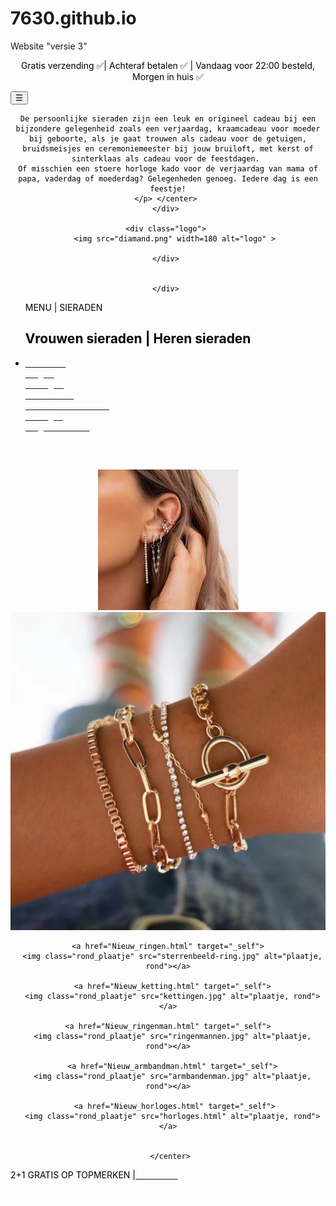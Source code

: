 # 7630.github.io
Website "versie 3" 
<!DOCTYPE html>
<html lang="en">
<head>
<title>test</title>
<link rel="stylesheet" href="mystyle.css">

<meta name="viewport" content="width=device-width, initial-scale=1">

</head>
<body>


 <center> <p><font color="#000000"> Gratis verzending &#x2705| Achteraf betalen &#x2705 | Vandaag voor 22:00 besteld, Morgen in huis &#x2705 </p></center> 
 
 
 <div class="w3-sidebar w3-bar-block w3-card w3-animate-left" style="display:none" id="mySidebar">
  <button class="w3-bar-item w3-button w3-large"
  onclick="w3_close()">Close &times;</button>
  <br>
  <a href="Nieuw_index.html" class="w3-bar-item w3-button">Home</a>
  <H1> VROUWEN </H1> 
  <a href="Nieuw_oorbel.html" class="w3-bar-item w3-button">Oorbellen</a>
 </br> 
  <a href="Nieuw_ketting.html" class="w3-bar-item w3-button">Kettingen</a>
  <br> 
  <a href="Nieuw_armband.html" class="w3-bar-item w3-button">Armbanden</a>
<br> 
  <a href="Nieuw_ringen.html" class="w3-bar-item w3-button">Ringen</a>
  
  <h1> MANNEN  </H1> 
   <a href="nieuw_armbandman.html" class="w3-bar-item w3-button">Armbanden</a>
<br> 
  <a href="Nieuw_ringenman.html" class="w3-bar-item w3-button">Ringen</a>
  <br> 
  <a href="Nieuw_horloges.html" class="w3-bar-item w3-button">Horloges</a>
  </br> 
</div>
  
<div id="main">

<div class="w3-teal">
  <button id="openNav" class="w3-button w3-teal w3-xlarge" onclick="w3_open()">&#9776;</button>
  <div class="w3-container">
 
  </div>
</div>
<script>
function w3_open() {
  document.getElementById("main").style.marginLeft = "25%";
  document.getElementById("mySidebar").style.width = "25%";
  document.getElementById("mySidebar").style.display = "block";
  document.getElementById("openNav").style.display = 'none';
}
function w3_close() {
  document.getElementById("main").style.marginLeft = "0%";
  document.getElementById("mySidebar").style.display = "none";
  document.getElementById("openNav").style.display = "inline-block";
}
</script>

<div class="titelbalk"> 
	<div class="inleiding"> 
<p class="w3-large">
<center> 
<p style="font-family:'Courier New'"> 

    De persoonlijke sieraden zijn een leuk en origineel cadeau bij een bijzondere gelegenheid zoals een verjaardag, kraamcadeau voor moeder bij geboorte, als je gaat trouwen als cadeau voor de getuigen, bruidsmeisjes en ceremoniemeester bij jouw bruiloft, met kerst of sinterklaas als cadeau voor de feestdagen. 
	Of misschien een stoere horloge kado voor de verjaardag van mama of papa, vaderdag of moederdag? Gelegenheden genoeg. Iedere dag is een feestje!
	</p> </center> 
	</div> 
	
	<div class="logo"> 
		<img src="diamand.png" width=180 alt="logo" > 
	
	</div> 
	
		
	</div> 
</div> 

<!-- <header> 

<p><img src="diamand.png"  alt="logo" style="width:190px;height:190px;margin-right:20px;" >
<img src="spreuk.html" border="10px" align="right" >

</header> -->
 	  

<section>
  <nav>
    <ul>
	<footer>
  <p> MENU  |<font color="#ffffff"> </font> SIERADEN  </p>
<h2> Vrouwen sieraden  |    Heren sieraden </h2>
 <li><a href="nieuw_oorbel.html"><font color="#ffffff">Oorbellen</a></li> 
      <li><a href="Nieuw_ringen.html"><font color="#ffffff">Ringen</a></li>
      <li><a href="Nieuw_ketting.html"><font color="#ffffff">kettingen</a></li>
	  <li><a href="Nieuw_armband.html"><font color="#ffffff">Armbanden</a></li>
	  <li><a href="Nieuw_armbandman.html"><font color="#ffffff">Armbanden mannen </a></li>
	  <li><a href="Nieuw_horloges.html"><font color="#ffffff">Horloges</a></li>
	  <li><a href="Nieuw_ringenman.html"><font color="#ffffff">Ringen mannen</a> </li> 
	 
	 
    </ul>
	</footer>

  </nav>
  
  <article><font color="#000000">
    <center> 
	<a href="nieuw_oorbel.html" target="_self">
	  <img class="rond_plaatje" src="fotooorbel.jpg" alt="plaatje, rond"></a>
	  
   <a href="Nieuw_armband.html" target="_self">
	  <img class="rond_plaatje" src="armband.jpg" alt="plaatje, rond"></a>
	  
    <a href="Nieuw_ringen.html" target="_self">
	  <img class="rond_plaatje" src="sterrenbeeld-ring.jpg" alt="plaatje, rond"></a>
	    
	  <a href="Nieuw_ketting.html" target="_self">
	  <img class="rond_plaatje" src="kettingen.jpg" alt="plaatje, rond"></a>
	  	
    <a href="Nieuw_ringenman.html" target="_self">
	  <img class="rond_plaatje" src="ringenmannen.jpg" alt="plaatje, rond"></a>
	    
	  <a href="Nieuw_armbandman.html" target="_self">
	  <img class="rond_plaatje" src="armbandenman.jpg" alt="plaatje, rond"></a>
	  
	   <a href="Nieuw_horloges.html" target="_self">
	  <img class="rond_plaatje" src="horloges.html" alt="plaatje, rond"></a>
	  
	   
	  </center> 
</div> 
  </article>
</section>


<footer>
  <p>2+1 GRATIS OP TOPMERKEN |<a href="Nieuw_shop.html" target="_self"><font color="#ffffff"> SHOP NU</a></p>
</footer>
<footer>
  <p>Contact: 06-45798122</p>
</footer>
<head><style> 

.rond_plaatje {
  width: 148px;
  height: 148px;
  border-radius: 50%;
  /*float: right;*/
  margin-left: 25px;
  padding: 0;
  shape-outside: circle();
  shape-margin: 10px;
}
.venster { 
float: right; 
} 

</style>
</body>
</html>
